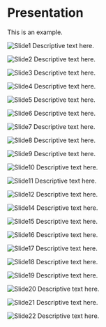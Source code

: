 # Presentation

This is an example.

![Slide1](/Internet-Technologies/src/assets/images/Slide1.PNG)
Descriptive text here.

![Slide2](images/Slide2.PNG)
Descriptive text here.

![Slide3](images/Slide3.PNG)
Descriptive text here.

![Slide4](images/Slide4.PNG)
Descriptive text here.

![Slide5](images/Slide5.PNG)
Descriptive text here.

![Slide6](images/Slide6.PNG)
Descriptive text here.

![Slide7](images/Slide7.PNG)
Descriptive text here.

![Slide8](images/Slide8.PNG)
Descriptive text here.

![Slide9](images/Slide9.PNG)
Descriptive text here.

![Slide10](images/Slide10.PNG)
Descriptive text here.

![Slide11](images/Slide11.PNG)
Descriptive text here.

![Slide12](images/Slide12.PNG)
Descriptive text here.

![Slide14](images/Slide14.PNG)
Descriptive text here.

![Slide15](images/Slide15.PNG)
Descriptive text here.

![Slide16](images/Slide16.PNG)
Descriptive text here.

![Slide17](images/Slide17.PNG)
Descriptive text here.

![Slide18](images/Slide18.PNG)
Descriptive text here.

![Slide19](images/Slide19.PNG)
Descriptive text here.

![Slide20](images/Slide20.PNG)
Descriptive text here.

![Slide21](images/Slide21.PNG)
Descriptive text here.

![Slide22](images/Slide22.PNG)
Descriptive text here.
